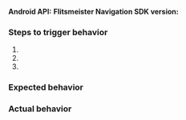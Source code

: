 <!--
Hello and thanks for contributing! To help us diagnose your problem quickly, please:

 - Include a minimal demonstration of the bug, including code, logs, and screenshots.
 - Ensure you can reproduce the bug using the latest release.
 - Only post to report a bug or request a feature; direct all other questions to: https://stackoverflow.com/questions/tagged/mapbox
-->

**Android API:**
**Flitsmeister Navigation SDK version:**

### Steps to trigger behavior

 1.
 2.
 3.

### Expected behavior

### Actual behavior
